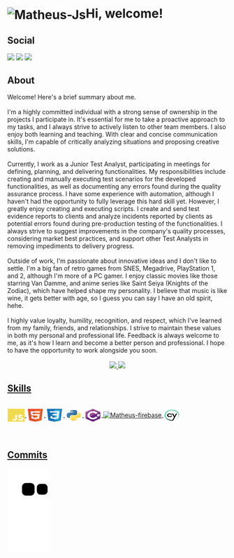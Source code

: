 # <img align="center" alt="Matheus-Js" height="150" width="150" src="https://sdk.bitmoji.com/render/panel/e0c8b93f-c246-46e8-9db2-ec0cb01ec9eb-f38649ec-f37c-493a-a34b-475f6993ba74-v1.png?transparent=1&palette=1">Hi, welcome!

## Social
<div> 
  <a href="https://www.linkedin.com/in/matheusbonotto" target="_blank"><img src="https://img.shields.io/badge/-LinkedIn-%230077B5?style=for-the-badge&logo=linkedin&logoColor=white" target="_blank"></a> 
  <a href = "mailto:matteusbonotto+github@gmail.com"><img src="https://img.shields.io/badge/Gmail-D14836?style=for-the-badge&logo=gmail&logoColor=white" target="_blank"></a>
  <a href="https://instagram.com/matteusbonotto" target="_blank"><img src="https://img.shields.io/badge/-Instagram-%23E4405F?style=for-the-badge&logo=instagram&logoColor=white" target="_blank"></a>

## About
<div style="display: line_block">
Welcome! Here's a brief summary about me.
<br>
  <br>
I'm a highly committed individual with a strong sense of ownership in the projects I participate in. It's essential for me to take a proactive approach to my tasks, and I always strive to actively listen to other team members. I also enjoy both learning and teaching. With clear and concise communication skills, I'm capable of critically analyzing situations and proposing creative solutions.
<br>
  <br>
Currently, I work as a Junior Test Analyst, participating in meetings for defining, planning, and delivering functionalities. My responsibilities include creating and manually executing test scenarios for the developed functionalities, as well as documenting any errors found during the quality assurance process. I have some experience with automation, although I haven't had the opportunity to fully leverage this hard skill yet. However, I greatly enjoy creating and executing scripts. I create and send test evidence reports to clients and analyze incidents reported by clients as potential errors found during pre-production testing of the functionalities. I always strive to suggest improvements in the company's quality processes, considering market best practices, and support other Test Analysts in removing impediments to delivery progress.
<br>
  <br>
Outside of work, I'm passionate about innovative ideas and I don't like to settle. I'm a big fan of retro games from SNES, Megadrive, PlayStation 1, and 2, although I'm more of a PC gamer. I enjoy classic movies like those starring Van Damme, and anime series like Saint Seiya (Knights of the Zodiac), which have helped shape my personality. I believe that music is like wine, it gets better with age, so I guess you can say I have an old spirit, hehe.
<br>
  <br>
I highly value loyalty, humility, recognition, and respect, which I've learned from my family, friends, and relationships. I strive to maintain these values in both my personal and professional life. Feedback is always welcome to me, as it's how I learn and become a better person and professional. I hope to have the opportunity to work alongside you soon.
</div>
<br>

</div>
<div align="center">
  <a href="https://github.com/matteusbonotto">
  <img height="180em" src="https://github-readme-stats.vercel.app/api?username=matteusbonotto&show_icons=true&theme=blue-green&include_all_commits=true&count_private=true"/>
  <img height="180em" src="https://github-readme-stats.vercel.app/api/top-langs/?username=matteusbonotto&layout=compact&langs_count=7&theme=blue-green"/>
</div>
  
  ## Skills
<div style="display: inline_block"><br>
  <img align="center" alt="Matheus-Js" height="30" width="40" src="https://raw.githubusercontent.com/devicons/devicon/master/icons/javascript/javascript-plain.svg">
  <img align="center" alt="Matheus-HTML" height="30" width="40" src="https://raw.githubusercontent.com/devicons/devicon/master/icons/html5/html5-original.svg">
  <img align="center" alt="Matheus-CSS" height="30" width="40" src="https://raw.githubusercontent.com/devicons/devicon/master/icons/css3/css3-original.svg">
  <img align="center" alt="Matheus-Python" height="30" width="40" src="https://raw.githubusercontent.com/devicons/devicon/master/icons/python/python-original.svg">
  <img align="center" alt="Matheus-Csharp" height="30" width="40" src="https://raw.githubusercontent.com/devicons/devicon/master/icons/csharp/csharp-original.svg">
  <img align="center" alt="Matheus-firebase" height="30" width="40" src="https://www.vectorlogo.zone/logos/firebase/firebase-icon.svg">
  <img align="center" alt="Matheus-Cypress" height="30" width="40" src="https://github.com/vscode-icons/vscode-icons/blob/master/icons/file_type_light_cypress.svg">
</div>
<br>
<br>
  
 ## Commits
  
![Snake animation](https://github.com/matteusbonotto/matteusbonotto/blob/output/github-contribution-grid-snake.svg)
